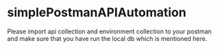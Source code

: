 # simplePostmanAPIAutomation
Please import api collection and environment collection to your postman and make sure that you have run the local db which is mentioned here.
